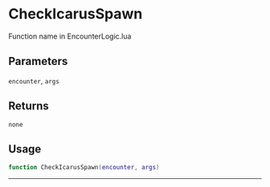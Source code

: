 # CheckIcarusSpawn
Function name in EncounterLogic.lua
## Parameters
`encounter`, `args`
## Returns
`none`
## Usage
```lua
function CheckIcarusSpawn(encounter, args)
```
---
